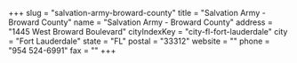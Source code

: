 +++
slug = "salvation-army-broward-county"
title = "Salvation Army - Broward County"
name = "Salvation Army - Broward County"
address = "1445 West Broward Boulevard"
cityIndexKey = "city-fl-fort-lauderdale"
city = "Fort Lauderdale"
state = "FL"
postal = "33312"
website = ""
phone = "954 524-6991"
fax = ""
+++
